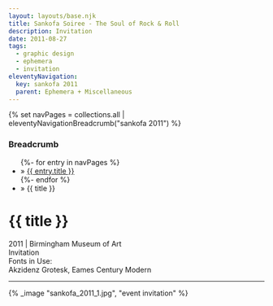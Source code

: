 ```yaml
---
layout: layouts/base.njk
title: Sankofa Soiree - The Soul of Rock & Roll
description: Invitation
date: 2011-08-27
tags:
  - graphic design
  - ephemera
  - invitation
eleventyNavigation:
  key: sankofa 2011
  parent: Ephemera + Miscellaneous
---
```

{% set navPages = collections.all | eleventyNavigationBreadcrumb("sankofa 2011") %}
<div class="breadcrumb">
    <h3 class="visually-hidden">Breadcrumb</h3>
	<ul class="nav">
            {%- for entry in navPages %}
		<li class="nav-item"{% if entry.url == page.url %} class="active-breadcrumb"{% endif %}> » <a href="{{ entry.url }}">{{ entry.title }}</a></li>
  	    	{%- endfor %}
	    <li class="nav-item"><active-breadcrumb>» {{ title }}</active-breadcrumb></li>
	</ul>
</div>
<div class="container">
	<div class="row"></div>
	<div class="row">
		<div class="col-4 col-4-md col-4-lg">
			<h1>{{ title }}</h1>
			<figcaption>2011 | Birmingham Museum of Art</figcaption>
			<figcaption>Invitation</figcaption>
			<figcaption>Fonts in Use:</br>Akzidenz Grotesk, Eames Century Modern</figcaption>
            <hr>
		</div>
        <div class="col"></div>
        <div class="col-6 col-6-md col-6-lg">
			{% _image "sankofa_2011_1.jpg", "event invitation" %}
		</div>
	</div>
</div>